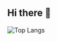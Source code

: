 ## Hi there 👋
![Top Langs](https://github-readme-stats.vercel.app/api/top-langs/X-Marosi=anuraghazra&hide_progress=true)

<!--
**X-Marosi/X-Marosi** is a ✨ _special_ ✨ repository because its `README.md` (this file) appears on your GitHub profile.

Here are some ideas to get you started:

- 🔭 I’m currently working on ...
- 🌱 I’m currently learning ...
- 👯 I’m looking to collaborate on ...
- 🤔 I’m looking for help with ...
- 💬 Ask me about ...
- 📫 How to reach me: ...
- 😄 Pronouns: ...
- ⚡ Fun fact: ...
-->
